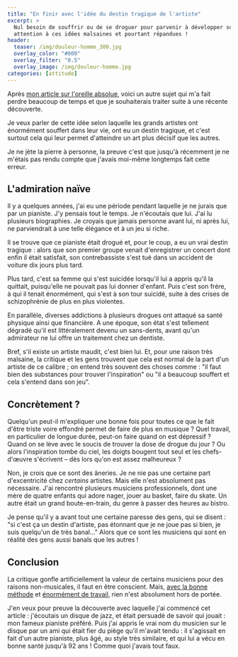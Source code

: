 ```yaml
---
title: "En finir avec l'idée du destin tragique de l'artiste"
excerpt: >
  Nul besoin de souffrir ou de se droguer pour parvenir à développer son art, 
  attention à ces idées malsaines et pourtant répandues !
header:
  teaser: /img/douleur-homme_300.jpg
  overlay_color: "#000"
  overlay_filter: "0.5"
  overlay_image: /img/douleur-homme.jpg
categories: [attitude]
---
```


Après [mon article sur l'oreille absolue][oreille-absolue], voici un autre 
sujet qui m'a fait perdre beaucoup de temps et que je souhaiterais traiter 
suite à une récente découverte.

Je veux parler de cette idée selon laquelle les grands artistes ont énormément 
souffert dans leur vie, ont eu un destin tragique, et c'est surtout cela qui 
leur permet d'atteindre un art plus décisif que les autres.

Je ne jète la pierre à personne, la preuve c'est que jusqu'à récemment je ne 
m'étais pas rendu compte que j'avais moi-même longtemps fait cette erreur.

## L'admiration naïve

Il y a quelques années, j'ai eu une période pendant laquelle je ne jurais que 
par un pianiste. J'y pensais tout le temps. Je n'écoutais que lui. J'ai lu 
plusieurs biographies. Je croyais que jamais personne avant lui, ni après lui, 
ne parviendrait à une telle élégance et à un jeu si riche.

Il se trouve que ce pianiste était drogué et, pour le coup, a eu un vrai destin 
tragique : alors que son premier groupe venait d'enregistrer un concert dont 
enfin il était satisfait, son contrebassiste s'est tué dans un accident de 
voiture dix jours plus tard.

Plus tard, c'est sa femme qui s'est suicidée lorsqu'il lui a appris qu'il la 
quittait, puisqu'elle ne pouvait pas lui donner d'enfant. Puis c'est son frère, 
à qui il tenait énormément, qui s'est à son tour suicidé, suite à des crises de 
schizophrénie de plus en plus violentes.

En parallèle, diverses addictions à plusieurs drogues ont attaqué sa santé 
physique ainsi que financière. A une époque, son état s'est tellement dégradé 
qu'il est littéralement devenu un sans-dents, avant qu'un admirateur ne lui 
offre un traitement chez un dentiste.

Bref, s'il existe un artiste maudit, c'est bien lui. Et, pour une raison très 
malsaine, la critique et les gens trouvent que cela est normal de la part d'un 
artiste de ce calibre ; on entend très souvent des choses comme : "il faut bien 
des substances pour trouver l'inspiration" ou "il a beaucoup souffert et cela 
s'entend dans son jeu".

## Concrètement ?

Quelqu'un peut-il m'expliquer une bonne fois pour toutes ce que le fait d'être 
triste voire effondré permet de faire de plus en musique ? Quel travail, en 
particulier de longue durée, peut-on faire quand on est dépressif ? Quand on se 
lève avec le soucis de trouver la dose de drogue du jour ? Ou alors 
l'inspiration tombe du ciel, les doigts bougent tout seul et les chefs-d'œuvre 
s'écrivent – dès lors qu'on est assez malheureux ?

Non, je crois que ce sont des âneries. Je ne nie pas une certaine part 
d'excentricité chez *certains* artistes. Mais elle n'est absolument pas 
nécessaire. J'ai rencontré plusieurs musiciens professionnels, dont une mère de 
quatre enfants qui adore nager, jouer au basket, faire du skate. Un autre était 
un grand boute-en-train, du genre à passer des heures au bistro.

Je pense qu'il y a avant tout une certaine paresse des gens, qui se disent : 
"si c'est ça un destin d'artiste, pas étonnant que je ne joue pas si bien, je 
suis quelqu'un de très banal…" Alors que ce sont les musiciens qui sont en 
réalité des gens aussi banals que les autres !

## Conclusion

La critique gonfle artificiellement la valeur de certains musiciens pour des 
raisons non-musicales, il faut en être conscient. Mais, [avec la bonne 
méthode][attitude] et [énormément de travail][theorie], rien n'est absolument 
hors de portée.

J'en veux pour preuve la découverte avec laquelle j'ai commencé cet article : 
j'écoutais un disque de jazz, et était persuadé de savoir qui jouait : mon 
fameux pianiste préféré. Puis j'ai appris le vrai nom du musicien sur le disque 
par un ami qui était fier du piège qu'il m'avait tendu : il s'agissait en fait 
d'un autre pianiste, plus âgé, au style très similaire, et qui lui a vécu en 
bonne santé jusqu'à 92 ans ! Comme quoi j'avais tout faux.

[oreille-absolue]:/oreille-absolue-ou-relative/
[stage-pro]:/stage-musicien-professionnel/
[attitude]:/attitude/
[theorie]:/theorie/
